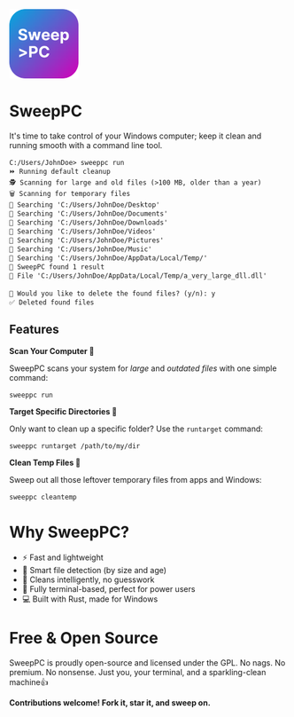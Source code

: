 <img src="resources/icons/sweep_pc_icon.svg" width="125">

# SweepPC
It's time to take control of your Windows computer; keep it clean
and running smooth with a command line tool.

```
C:/Users/JohnDoe> sweeppc run
⏩ Running default cleanup
🕵️ Scanning for large and old files (>100 MB, older than a year)
🗑️ Scanning for temporary files
🔎 Searching 'C:/Users/JohnDoe/Desktop'
🔎 Searching 'C:/Users/JohnDoe/Documents'
🔎 Searching 'C:/Users/JohnDoe/Downloads'
🔎 Searching 'C:/Users/JohnDoe/Videos'
🔎 Searching 'C:/Users/JohnDoe/Pictures'
🔎 Searching 'C:/Users/JohnDoe/Music'
🔎 Searching 'C:/Users/JohnDoe/AppData/Local/Temp/'
🎉 SweepPC found 1 result
📁 File 'C:/Users/JohnDoe/AppData/Local/Temp/a_very_large_dll.dll'

🤔 Would you like to delete the found files? (y/n): y
✅ Deleted found files
```

## Features

**Scan Your Computer 🔎**

SweepPC scans your system for _large_ and _outdated files_ with one simple command:

```
sweeppc run
```

**Target Specific Directories 🎯**

Only want to clean up a specific folder? Use the `runtarget` command:

```
sweeppc runtarget /path/to/my/dir
```

**Clean Temp Files 📂**

Sweep out all those leftover temporary files from apps and Windows:

```
sweeppc cleantemp
```

# Why SweepPC?
- ⚡ Fast and lightweight
- 🧠 Smart file detection (by size and age)
- 🧼 Cleans intelligently, no guesswork
- 🤖 Fully terminal-based, perfect for power users
- 💻 Built with Rust, made for Windows

# Free & Open Source
SweepPC is proudly open-source and licensed under the GPL. No nags. No premium. No nonsense.
Just you, your terminal, and a sparkling-clean machine👍

**Contributions welcome! Fork it, star it, and sweep on.**
